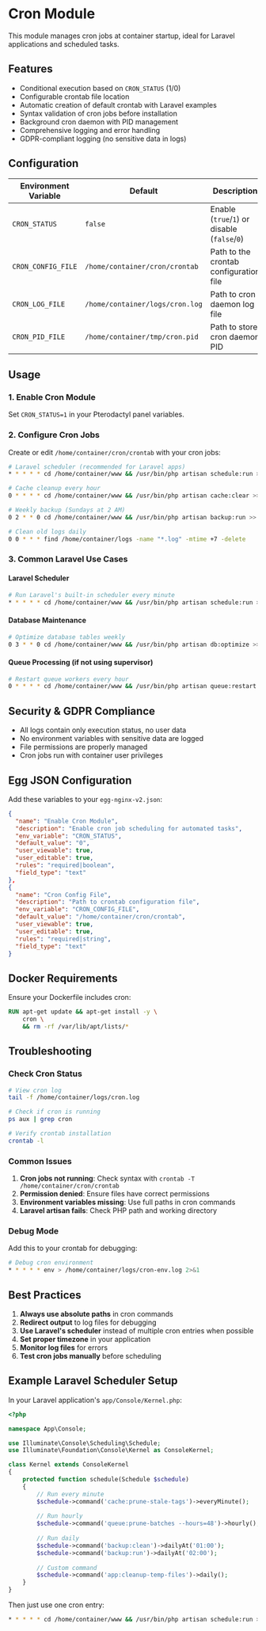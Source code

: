 # Cron Module

This module manages cron jobs at container startup, ideal for Laravel applications and scheduled tasks.

## Features

- Conditional execution based on `CRON_STATUS` (1/0)
- Configurable crontab file location
- Automatic creation of default crontab with Laravel examples
- Syntax validation of cron jobs before installation
- Background cron daemon with PID management
- Comprehensive logging and error handling
- GDPR-compliant logging (no sensitive data in logs)

## Configuration

| Environment Variable | Default                            | Description                                    |
|----------------------|------------------------------------|--------------------------------------------- |
| `CRON_STATUS`        | `false`                            | Enable (`true`/`1`) or disable (`false`/`0`) |
| `CRON_CONFIG_FILE`   | `/home/container/cron/crontab`     | Path to the crontab configuration file       |
| `CRON_LOG_FILE`      | `/home/container/logs/cron.log`    | Path to cron daemon log file                 |
| `CRON_PID_FILE`      | `/home/container/tmp/cron.pid`     | Path to store cron daemon PID                |

## Usage

### 1. Enable Cron Module
Set `CRON_STATUS=1` in your Pterodactyl panel variables.

### 2. Configure Cron Jobs
Create or edit `/home/container/cron/crontab` with your cron jobs:

```bash
# Laravel scheduler (recommended for Laravel apps)
* * * * * cd /home/container/www && /usr/bin/php artisan schedule:run >> /home/container/logs/scheduler.log 2>&1

# Cache cleanup every hour
0 * * * * cd /home/container/www && /usr/bin/php artisan cache:clear >> /home/container/logs/cache-clear.log 2>&1

# Weekly backup (Sundays at 2 AM)
0 2 * * 0 cd /home/container/www && /usr/bin/php artisan backup:run >> /home/container/logs/backup.log 2>&1

# Clean old logs daily
0 0 * * * find /home/container/logs -name "*.log" -mtime +7 -delete
```

### 3. Common Laravel Use Cases

#### Laravel Scheduler
```bash
# Run Laravel's built-in scheduler every minute
* * * * * cd /home/container/www && /usr/bin/php artisan schedule:run >> /home/container/logs/scheduler.log 2>&1
```

#### Database Maintenance
```bash
# Optimize database tables weekly
0 3 * * 0 cd /home/container/www && /usr/bin/php artisan db:optimize >> /home/container/logs/db-optimize.log 2>&1
```

#### Queue Processing (if not using supervisor)
```bash
# Restart queue workers every hour
0 * * * * cd /home/container/www && /usr/bin/php artisan queue:restart >> /home/container/logs/queue.log 2>&1
```

## Security & GDPR Compliance

- All logs contain only execution status, no user data
- No environment variables with sensitive data are logged
- File permissions are properly managed
- Cron jobs run with container user privileges

## Egg JSON Configuration

Add these variables to your `egg-nginx-v2.json`:

```json
{
  "name": "Enable Cron Module",
  "description": "Enable cron job scheduling for automated tasks",
  "env_variable": "CRON_STATUS",
  "default_value": "0",
  "user_viewable": true,
  "user_editable": true,
  "rules": "required|boolean",
  "field_type": "text"
},
{
  "name": "Cron Config File",
  "description": "Path to crontab configuration file",
  "env_variable": "CRON_CONFIG_FILE",
  "default_value": "/home/container/cron/crontab",
  "user_viewable": true,
  "user_editable": true,
  "rules": "required|string",
  "field_type": "text"
}
```

## Docker Requirements

Ensure your Dockerfile includes cron:

```dockerfile
RUN apt-get update && apt-get install -y \
    cron \
    && rm -rf /var/lib/apt/lists/*
```

## Troubleshooting

### Check Cron Status
```bash
# View cron log
tail -f /home/container/logs/cron.log

# Check if cron is running
ps aux | grep cron

# Verify crontab installation
crontab -l
```

### Common Issues

1. **Cron jobs not running**: Check syntax with `crontab -T /home/container/cron/crontab`
2. **Permission denied**: Ensure files have correct permissions
3. **Environment variables missing**: Use full paths in cron commands
4. **Laravel artisan fails**: Check PHP path and working directory

### Debug Mode
Add this to your crontab for debugging:
```bash
# Debug cron environment
* * * * * env > /home/container/logs/cron-env.log 2>&1
```

## Best Practices

1. **Always use absolute paths** in cron commands
2. **Redirect output** to log files for debugging
3. **Use Laravel's scheduler** instead of multiple cron entries when possible
4. **Set proper timezone** in your application
5. **Monitor log files** for errors
6. **Test cron jobs manually** before scheduling

## Example Laravel Scheduler Setup

In your Laravel application's `app/Console/Kernel.php`:

```php
<?php

namespace App\Console;

use Illuminate\Console\Scheduling\Schedule;
use Illuminate\Foundation\Console\Kernel as ConsoleKernel;

class Kernel extends ConsoleKernel
{
    protected function schedule(Schedule $schedule)
    {
        // Run every minute
        $schedule->command('cache:prune-stale-tags')->everyMinute();
        
        // Run hourly
        $schedule->command('queue:prune-batches --hours=48')->hourly();
        
        // Run daily
        $schedule->command('backup:clean')->dailyAt('01:00');
        $schedule->command('backup:run')->dailyAt('02:00');
        
        // Custom command
        $schedule->command('app:cleanup-temp-files')->daily();
    }
}
```

Then just use one cron entry:
```bash
* * * * * cd /home/container/www && /usr/bin/php artisan schedule:run >> /home/container/logs/scheduler.log 2>&1
```